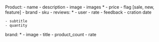 Product:
    - name
    - description
    - image
    - images *
    - price
    - flag [sale, new, feature]
    - brand 
    - sku
    - reviews: *
        - user
        - rate
        - feedback
        - cration date

    
    - subtitle
    - quantity
brand: *
    - image
    - title
    - product_count
    - rate
